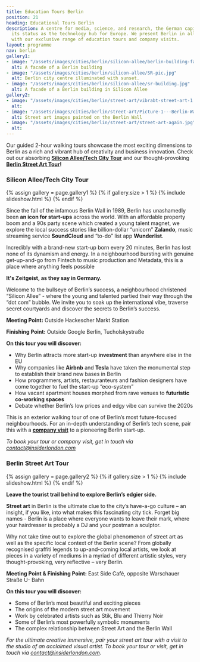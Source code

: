 ```yaml
---
title: Education Tours Berlin
position: 21
heading: Educational Tours Berlin
description: A centre for media, science, and research, the German capital maintains
  its status as the technology hub for Europe. We present Berlin in all its glory
  with our exclusive range of education tours and company visits.
layout: programme
nav: berlin
gallery1:
- image: "/assets/images/cities/berlin/silicon-allee/berlin-building-facade.jpg"
  alt: A facade of a Berlin building
- image: "/assets/images/cities/berlin/silicon-allee/SR-pic.jpg"
  alt: Berlin city centre illuminated with sunset.
- image: "/assets/images/cities/berlin/silicon-allee/sr-building.jpg"
  alt: A facade of a Berlin building in Silicon Allee
gallery2:
- image: "/assets/images/cities/berlin/street-art/vibrabt-street-art-1.jpg"
  alt: 
- image: "/assets/images/cities/berlin/street-art/Picture-1---Berlin-Wall-Street-Art-History-Student-Corporate-Study-Trip-Programme.jpg"
  alt: Street art images painted on the Berlin Wall
- image: "/assets/images/cities/berlin/street-art/street-art-again.jpg"
  alt: 
---
```


Our guided 2-hour walking tours showcase the most exciting dimensions to Berlin as a rich and vibrant hub of creativity and business innovation. Check out our absorbing **[Silicon Allee/Tech City Tour](#silicon-alleetech-city-tour)** and our thought-provoking **[Berlin Street Art Tour](#berlin-street-art-tour)!**

### Silicon Allee/Tech City Tour

{% assign gallery = page.gallery1 %}
{% if gallery.size > 1 %}
  {% include slideshow.html %}
{% endif %}

Since the fall of the infamous Berlin Wall in 1989, Berlin has unashamedly been **an icon for start-ups** across the world. With an affordable property boom and a 90s party scene which created a young talent magnet, we explore the local success stories like billion-dollar “unicorn” **Zalando**, music streaming service **SoundCloud** and “to-do” list app **Wunderlist**.

Incredibly with a brand-new start-up born every 20 minutes, Berlin has lost none of its dynamism and energy. In a neighbourhood bursting with genuine get-up-and-go from Fintech to music production and Metadata, this is a place where anything feels possible

**It's Zeitgeist, as they say in Germany.** 

Welcome to the bullseye of Berlin’s success, a neighbourhood christened “Silicon Allee” - where the young and talented partied their way through the “dot com” bubble. We invite you to soak up the international vibe, traverse secret courtyards and discover the secrets to Berlin’s success.

**Meeting Point:** Outside Hackescher Markt Station

**Finishing Point:** Outside Google Berlin, Tucholskystraße

**On this tour you will discover:**

* Why Berlin attracts more start-up **investment** than anywhere else in the EU 
* Why companies like **Airbnb** and **Tesla** have taken the monumental step to establish their brand new bases in Berlin 
* How programmers, artists, restauranteurs and fashion designers have come together to fuel the start-up “eco-system” 
* How vacant apartment houses morphed from rave venues to **futuristic co-working spaces**
* Debate whether Berlin’s low prices and edgy vibe can survive the 2020s

This is an exterior walking tour of one of Berlin’s most future-focused neighbourhoods. For an in-depth understanding of Berlin’s tech scene, pair this with a **[company visit](/europe/berlin/company-visits)** to a pioneering Berlin start-up. 

_To book your tour or company visit, get in touch via [contact@insiderlondon.com](mailto:contact@insiderlondon.com)_

### Berlin Street Art Tour

{% assign gallery = page.gallery2 %}
{% if gallery.size > 1 %}
  {% include slideshow.html %}
{% endif %}

**Leave the tourist trail behind to explore Berlin’s edgier side.**

**Street art** in Berlin is the ultimate clue to the city’s have-a-go culture – an insight, if you like, into what makes this fascinating city tick. Forget big names - Berlin is a place where everyone wants to leave their mark, where your hairdresser is probably a DJ and your postman a sculptor.

Why not take time out to explore the global phenomenon of street art as well as the specific local context of the Berlin scene? From globally recognised graffiti legends to up-and-coming local artists, we look at pieces in a variety of mediums in a myriad of different artistic styles, very thought-provoking, very reflective – very Berlin.

**Meeting Point & Finishing Point:** East Side Café, opposite Warschauer Straße U- Bahn

**On this tour you will discover:**

* Some of Berlin’s most beautiful and exciting pieces
* The origins of the modern street art movement
* Work by celebrated artists such as Stik, Blu and Thierry Noir
* Some of Berlin’s most powerfully symbolic monuments
* The complex relationship between Street Art and the Berlin Wall

_For the ultimate creative immersive, pair your street art tour with a visit to the studio of an acclaimed visual artist. To book your tour or visit, get in touch via [contact@insiderlondon.com](mailto:contact@insiderlondon.com)_.
